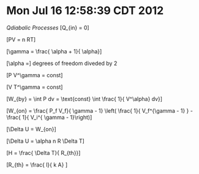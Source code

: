 # Mon Jul 16 12:58:39 CDT 2012

*Qdiabalic Processes*
  \[Q_{in} = 0\]

\[PV = n RT\]

\[\gamma = \frac{ \alpha + 1}{ \alpha}\]

\[\alpha =\] degrees of freedom diveded by 2

\[P V^\gamma = const\]

\[V T^\gamma = const\]

\[W_{by} = \int P dv = \text{const} \int \frac{ 1}{ V^\alpha} dv}\]

\[W_{on} = \frac{ P_f V_f}{ \gamma - 1} \left( \frac{ 1}{ V_f^{\gamma - 1} } - \frac{ 1}{ V_i^{ \gamma - 1}\right)\]

\[\Delta U = W_{on}\]

\[\Delta U = \alpha n R \Delta T\]

\[H = \frac{ \Delta T}{ R_{th}}\]

\[R_{th} = \frac{ l}{ k A} \]